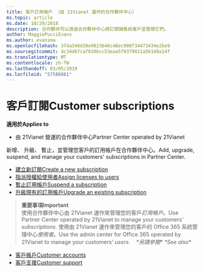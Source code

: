 ```yaml
---
title: 客戶訂用帳戶 （由 21Vianet 運作的合作夥伴中心）
ms.topic: article
ms.date: 10/29/2018
description: 合作夥伴可以透過合作夥伴中心將訂閱銷售給客戶並管理它們。
author: MaggiePucciEvans
ms.author: evansma
ms.openlocfilehash: 3f4a346d38e9823b46c48ec900f34473434e2be9
ms.sourcegitcommit: 4c34d6fcaf020bcc53eaa5f0379011a56149a14f
ms.translationtype: MT
ms.contentlocale: zh-TW
ms.lasthandoff: 03/05/2019
ms.locfileid: "57586661"
---
```

# <a name="customer-subscriptions"></a><span data-ttu-id="20485-103">客戶訂閱</span><span class="sxs-lookup"><span data-stu-id="20485-103">Customer subscriptions</span></span>

<span data-ttu-id="20485-104">**適用於**</span><span class="sxs-lookup"><span data-stu-id="20485-104">**Applies to**</span></span>

-   <span data-ttu-id="20485-105">由 21Vianet 營運的合作夥伴中心</span><span class="sxs-lookup"><span data-stu-id="20485-105">Partner Center operated by 21Vianet</span></span>


<span data-ttu-id="20485-106">新增、 升級、 暫止，並管理您客戶的訂用帳戶在合作夥伴中心。</span><span class="sxs-lookup"><span data-stu-id="20485-106">Add, upgrade, suspend, and manage your customers' subscriptions in Partner Center.</span></span>

-   [<span data-ttu-id="20485-107">建立新訂閱</span><span class="sxs-lookup"><span data-stu-id="20485-107">Create a new subscription</span></span>](create-a-new-subscription.md)
-   [<span data-ttu-id="20485-108">指派授權給使用者</span><span class="sxs-lookup"><span data-stu-id="20485-108">Assign licenses to users</span></span>](assign-licenses-to-users.md)
-   [<span data-ttu-id="20485-109">暫止訂用帳戶</span><span class="sxs-lookup"><span data-stu-id="20485-109">Suspend a subscription</span></span>](suspend-a-subscription.md)
-   [<span data-ttu-id="20485-110">升級現有的訂用帳戶</span><span class="sxs-lookup"><span data-stu-id="20485-110">Upgrade an existing subscription</span></span>](add-licenses-or-services-to-an-existing-subscription.md)

><span data-ttu-id="20485-111">**重要事項**</span><span class="sxs-lookup"><span data-stu-id="20485-111">**Important**</span></span><br><span data-ttu-id="20485-112">使用合作夥伴中心由 21Vianet 運作來管理您的客戶*訂用帳戶*。</span><span class="sxs-lookup"><span data-stu-id="20485-112">Use Partner Center operated by 21Vianet to manage your customers' *subscriptions*.</span></span> <span data-ttu-id="20485-113">使用由 21Vianet 運作來管理您的客戶的 Office 365 系統管理中心*使用者*。</span><span class="sxs-lookup"><span data-stu-id="20485-113">Use the admin center for Office 365 operated by 21Vianet to manage your customers' *users*.</span></span> 
 
<span data-ttu-id="20485-114"> *\*另請參閱**</span><span class="sxs-lookup"><span data-stu-id="20485-114"> *\*See also**</span></span>

-   [<span data-ttu-id="20485-115">客戶帳戶</span><span class="sxs-lookup"><span data-stu-id="20485-115">Customer accounts</span></span>](customer-accounts.md)
-   [<span data-ttu-id="20485-116">客戶支援</span><span class="sxs-lookup"><span data-stu-id="20485-116">Customer support</span></span>](customer-support.md)




